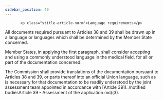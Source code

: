 ```yaml
---
sidebar_position: 40
---
```

           <p class="stitle-article-norm">Language requirements</p>
   <p class="norm">All documents required pursuant to Articles&nbsp;38 
and 39 shall be drawn up in a language or languages which shall be 
determined by the Member&nbsp;State concerned.</p>
   <p class="norm">Member&nbsp;States, in applying the first paragraph, 
shall consider accepting and using a commonly understood language in the
 medical field, for all or part of the documentation concerned.</p>
   <p class="norm">The Commission shall provide translations of the 
documentation pursuant to Articles&nbsp;38 and 39, or parts thereof into
 an official Union language, such as is necessary for that documentation
 to be readily understood by the joint assessment team appointed in 
accordance with [Article&nbsp;39](../notified bodiesArticle 39 - Assessment of the application.md)(3).</p>
